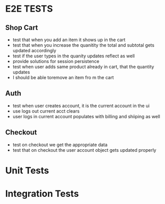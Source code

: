 # E2E TESTS

## Shop Cart
* test that when you add an item it shows up in the cart
* test that when you increase the quanitity the total and subtotal gets updated accordingly
* test if the user types in the quanity updates reflect as well
* provide solutions for session  persistence
* test when user adds same product already in cart, that the quantity updates
* I should be able toremove an item fro m the cart

## Auth
* test when user creates account, it is the current account in the ui
* use logs out current acct clears
* user logs in current account populates with billing and shiiping as well

## Checkout
* test on checkout we get the appropriate data
* test that on checkout the user account object gets updated properly

# Unit Tests

# Integration Tests
